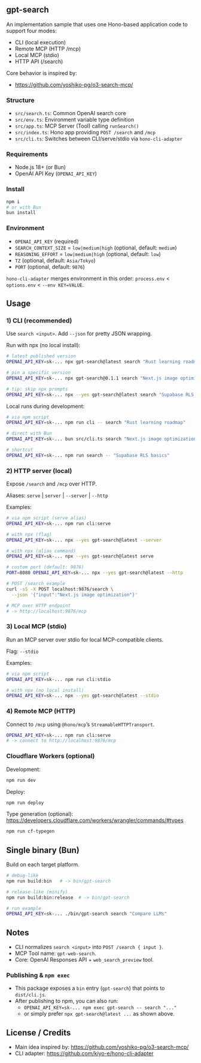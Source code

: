 ## gpt-search

An implementation sample that uses one Hono-based application code to support four modes:

- CLI (local execution)
- Remote MCP (HTTP /mcp)
- Local MCP (stdio)
- HTTP API (/search)

Core behavior is inspired by:
- https://github.com/yoshiko-pg/o3-search-mcp/


### Structure
- `src/search.ts`: Common OpenAI search core
- `src/env.ts`: Environment variable type definition
- `src/app.ts`: MCP Server (Tool) calling `runSearch()`
- `src/index.ts`: Hono app providing `POST /search` and `/mcp`
- `src/cli.ts`: Switches between CLI/serve/stdio via `hono-cli-adapter`


### Requirements
- Node.js 18+ (or Bun)
- OpenAI API Key (`OPENAI_API_KEY`)


### Install
```bash
npm i
# or with Bun
bun install
```


### Environment
- `OPENAI_API_KEY` (required)
- `SEARCH_CONTEXT_SIZE` = `low|medium|high` (optional, default: `medium`)
- `REASONING_EFFORT` = `low|medium|high` (optional, default: `low`)
- `TZ` (optional, default: `Asia/Tokyo`)
- `PORT` (optional, default: `9876`)

`hono-cli-adapter` merges environment in this order: `process.env` < `options.env` < `--env KEY=VALUE`.


## Usage

### 1) CLI (recommended)
Use `search <input>`. Add `--json` for pretty JSON wrapping.

Run with npx (no local install):
```bash
# latest published version
OPENAI_API_KEY=sk-... npx gpt-search@latest search "Rust learning roadmap"

# pin a specific version
OPENAI_API_KEY=sk-... npx gpt-search@0.1.1 search "Next.js image optimization"

# tip: skip npx prompts
OPENAI_API_KEY=sk-... npx --yes gpt-search@latest search "Supabase RLS basics"
```

Local runs during development:
```bash
# via npm script
OPENAI_API_KEY=sk-... npm run cli -- search "Rust learning roadmap"

# direct with Bun
OPENAI_API_KEY=sk-... bun src/cli.ts search "Next.js image optimization"

# shortcut
OPENAI_API_KEY=sk-... npm run search -- "Supabase RLS basics"
```


### 2) HTTP server (local)
Expose `/search` and `/mcp` over HTTP.

Aliases: `serve` | `server` | `--server` | `--http`

Examples:
```bash
# via npm script (serve alias)
OPENAI_API_KEY=sk-... npm run cli:serve

# with npx (flag)
OPENAI_API_KEY=sk-... npx --yes gpt-search@latest --server

# with npx (alias command)
OPENAI_API_KEY=sk-... npx --yes gpt-search@latest serve

# custom port (default: 9876)
PORT=8080 OPENAI_API_KEY=sk-... npx --yes gpt-search@latest --http

# POST /search example
curl -sS -X POST localhost:9876/search \
  --json '{"input":"Next.js image optimization"}'

# MCP over HTTP endpoint
# -> http://localhost:9876/mcp
```


### 3) Local MCP (stdio)
Run an MCP server over stdio for local MCP-compatible clients.

Flag: `--stdio`

Examples:
```bash
# via npm script
OPENAI_API_KEY=sk-... npm run cli:stdio

# with npx (no local install)
OPENAI_API_KEY=sk-... npx --yes gpt-search@latest --stdio
```


### 4) Remote MCP (HTTP)
Connect to `/mcp` using `@hono/mcp`’s `StreamableHTTPTransport`.

```bash
OPENAI_API_KEY=sk-... npm run cli:serve
# -> connect to http://localhost:9876/mcp
```


### Cloudflare Workers (optional)
Development:
```bash
npm run dev
```
Deploy:
```bash
npm run deploy
```
Type generation (optional): https://developers.cloudflare.com/workers/wrangler/commands/#types
```bash
npm run cf-typegen
```


## Single binary (Bun)
Build on each target platform.

```bash
# debug-like
npm run build:bin   # -> bin/gpt-search

# release-like (minify)
npm run build:bin:release  # -> bin/gpt-search

# run example
OPENAI_API_KEY=sk-... ./bin/gpt-search search "Compare LLMs"
```


## Notes
- CLI normalizes `search <input>` into `POST /search { input }`.
- MCP Tool name: `gpt-web-search`.
- Core: OpenAI Responses API + `web_search_preview` tool.

### Publishing & `npm exec`
- This package exposes a `bin` entry (`gpt-search`) that points to `dist/cli.js`.
- After publishing to npm, you can also run:
  - `OPENAI_API_KEY=sk-... npm exec gpt-search -- search "..."`
  - or simply prefer `npx gpt-search@latest ...` as shown above.


## License / Credits
- Main idea inspired by: https://github.com/yoshiko-pg/o3-search-mcp/
- CLI adapter: https://github.com/kiyo-e/hono-cli-adapter
